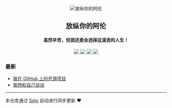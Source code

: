 <p align="center"><img alt="放纵你的阿伦" src="https://static.b3log.org/images/brand/solo-32.png"></p><h2 align="center">
放纵你的阿伦
</h2>

<h4 align="center">虽然辛苦，但我还是会选择这滚烫的人生！</h4>
<p align="center"><a title="放纵你的阿伦" target="_blank" href="https://github.com/alunge/solo-blog"><img src="https://img.shields.io/github/last-commit/alunge/solo-blog.svg?style=flat-square&color=FF9900"></a>
<a title="GitHub repo size in bytes" target="_blank" href="https://github.com/alunge/solo-blog"><img src="https://img.shields.io/github/repo-size/alunge/solo-blog.svg?style=flat-square"></a>
<a title="Solo Version" target="_blank" href="https://github.com/b3log/solo/releases"><img src="https://img.shields.io/badge/solo-3.6.4-f1e05a.svg?style=flat-square&color=blueviolet"></a>
<a title="Hits" target="_blank" href="https://github.com/b3log/hits"><img src="https://hits.b3log.org/alunge/solo-blog.svg"></a></p>

### 最新

* [我在 GitHub 上的开源项目](http://alunge.cn/my-github-repos)
* [我想和自己谈谈](http://alunge.cn/articles/2019/08/26/1566813582460.html)



---

本仓库通过 [Solo](https://github.com/b3log/solo) 自动进行同步更新 ❤️ 